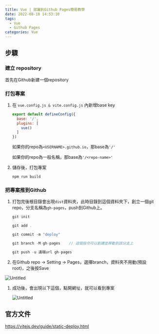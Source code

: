 ```yaml
---
title: Vue | 部屬到Github Pages簡易教學
date: 2022-08-18 14:53:10
tags:
  - Vue
  - Github Pages
categories: Vue
---
```

## 步驟

### 建立 repository

首先在Github新建一個repository

### 打包專案

1.  在 `vue.config.js & vite.config.js` 內新增base key
    
    ```jsx
    export default defineConfig({
      base: '/',
      plugins: [
        vue()
      ]
    })
    ```
    
    如果你的repo為`<USERNAME>.github.io`，那base為`'/'`
    
    如果你的repo為一般名稱，那base為`'/<repo-name>'`
    
2. 儲存後，打包專案
    
    ```jsx
    npm run build
    ```
    

### 把專案推到Github

1.  打包完後根目錄會出現`dist`資料夾，此時目錄到這個資料夾下，創立一個git repo，分支名稱為`gh-pages`，push到Github上。
    
    ```jsx
    git init
    
    git add .
    
    git commit -m "deploy"
    
    git branch -M gh-pages    // 這個指令可以創建並移動到該分支上
    
    git push -u 遠端url gh-pages
    ```
    
2. 在Github repo → Setting → Pages，選擇branch，資料夾不用動(預設root)，之後按Save

![Untitled](1.png)

1. 成功後，會出現以下這個，點開網址，就可以看到專案
    
    ![Untitled](2.png)
    

## 官方文件

https://vitejs.dev/guide/static-deploy.html
